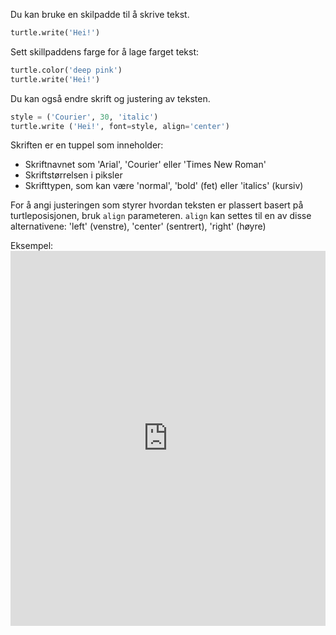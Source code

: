 Du kan bruke en skilpadde til å skrive tekst.

```python
turtle.write('Hei!')
```

Sett skillpaddens farge for å lage farget tekst:

```python
turtle.color('deep pink')
turtle.write('Hei!')
```

Du kan også endre skrift og justering av teksten.

```python
style = ('Courier', 30, 'italic')
turtle.write ('Hei!', font=style, align='center')
```

Skriften er en tuppel som inneholder:

+ Skriftnavnet som 'Arial', 'Courier' eller 'Times New Roman'
+ Skriftstørrelsen i piksler
+ Skrifttypen, som kan være 'normal', 'bold' (fet) eller 'italics' (kursiv)

For å angi justeringen som styrer hvordan teksten er plassert basert på turtleposisjonen, bruk `align` parameteren. `align` kan settes til en av disse alternativene: 'left' (venstre), 'center' (sentrert), 'right' (høyre)

Eksempel: <iframe src="https://trinket.io/embed/python/52378ec006?start=result" width="100%" height="600" frameborder="0" marginwidth="0" marginheight="0" allowfullscreen mark="crwd-mark"></iframe>